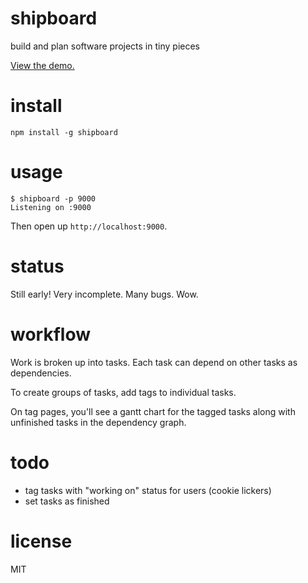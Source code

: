 # shipboard

build and plan software projects in tiny pieces

[View the demo.](https://6edf6275cac669e14806fccde0289c54b37a3a8c.htmlb.in)

# install

```
npm install -g shipboard
```

# usage

```
$ shipboard -p 9000
Listening on :9000
```

Then open up `http://localhost:9000`.

# status

Still early! Very incomplete. Many bugs. Wow.

# workflow

Work is broken up into tasks.
Each task can depend on other tasks as dependencies.

To create groups of tasks, add tags to individual tasks.

On tag pages, you'll see a gantt chart for the tagged tasks along with
unfinished tasks in the dependency graph.

# todo

* tag tasks with "working on" status for users (cookie lickers)
* set tasks as finished

# license

MIT
